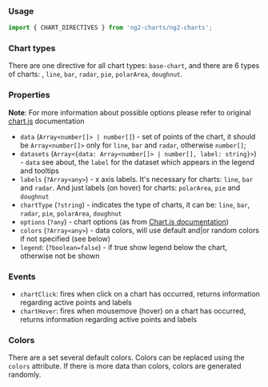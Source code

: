 ### Usage
```typescript
import { CHART_DIRECTIVES } from 'ng2-charts/ng2-charts';
```

### Chart types
There are one directive for all chart types: `base-chart`, and there are 6 types of charts: , `line`, `bar`, `radar`, `pie`, `polarArea`, `doughnut`.

### Properties

**Note**: For more information about possible options please refer to original [chart.js](http://www.chartjs.org/docs) documentation

- `data` (`Array<number[]> | number[]`) -  set of points of the chart, it should be `Array<number[]>` only for `line`, `bar` and `radar`, otherwise `number[]`;
- `datasets` (`Array<{data: Array<number[]> | number[], label: string}>`) - `data` see about, the `label` for the dataset which appears in the legend and tooltips
- `labels` (`?Array<any>`) - x axis labels. It's necessary for charts: `line`, `bar` and `radar`. And just labels (on hover) for charts: `polarArea`, `pie` and `doughnut`
- `chartType` (`?string`) - indicates the type of charts, it can be: `line`, `bar`, `radar`, `pie`, `polarArea`, `doughnut`
- `options` (`?any`) - chart options (as from [Chart.js documentation](http://www.chartjs.org/docs/))
- `colors` (`?Array<any>`) - data colors, will use default and|or random colors if not specified (see below)
- `legend`: (`?boolean=false`) - if true show legend below the chart, otherwise not be shown

### Events

- `chartClick`: fires when click on a chart has occurred, returns information regarding active points and labels
- `chartHover`: fires when mousemove (hover) on a chart has occurred, returns information regarding active points and labels


### Colors

There are a set several default colors. Colors can be replaced using the `colors` attribute. If there is more data than colors, colors are generated randomly.
